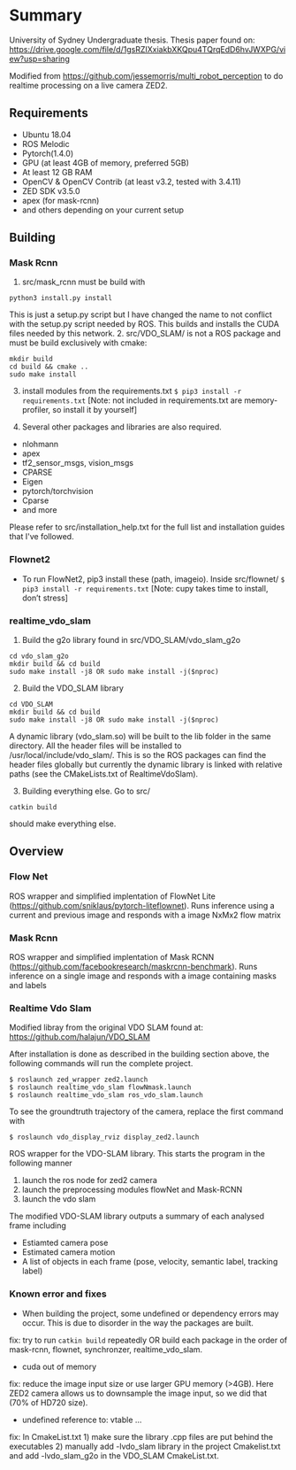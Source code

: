 # Summary
University of Sydney Undergraduate thesis.
Thesis paper found on: https://drive.google.com/file/d/1gsRZIXxiakbXKQpu4TQrqEdD6hvJWXPG/view?usp=sharing

Modified from https://github.com/jessemorris/multi_robot_perception to do realtime processing on a live camera ZED2.

## Requirements
- Ubuntu 18.04
- ROS Melodic
- Pytorch(1.4.0)
- GPU (at least 4GB of memory, preferred 5GB)
- At least 12 GB RAM
- OpenCV & OpenCV Contrib (at least v3.2, tested with 3.4.11)
- ZED SDK v3.5.0
- apex (for mask-rcnn)
- and others depending on your current setup


## Building
### Mask Rcnn
1. src/mask_rcnn must be build with 
```
python3 install.py install
``` 
This is just a setup.py script but I have changed the name to not conflict with the setup.py script needed by ROS. This builds and installs the CUDA files needed by this network.
2. src/VDO_SLAM/ is not a ROS package and must be build exclusively with cmake:
```
mkdir build
cd build && cmake ..
sudo make install
```
3. install modules from the requirements.txt
```$ pip3 install -r requirements.txt```
[Note: not included in requirements.txt are memory-profiler, so install it by yourself]

4. Several other packages and libraries are also required. 
- nlohmann
- apex
- tf2_sensor_msgs, vision_msgs
- CPARSE
- Eigen
- pytorch/torchvision
- Cparse
- and more

Please refer to src/installation_help.txt for the full list and installation guides that I've followed.

### Flownet2
- To run FlowNet2, pip3 install these (path, imageio). Inside src/flownet/
```$ pip3 install -r requirements.txt```
[Note: cupy takes time to install, don’t stress]

### realtime_vdo_slam
1. Build the g2o library found in  src/VDO_SLAM/vdo_slam_g2o
```
cd vdo_slam_g2o
mkdir build && cd build
sudo make install -j8 OR sudo make install -j($nproc) 
```
2. Build the VDO_SLAM library
```
cd VDO_SLAM
mkdir build && cd build
sudo make install -j8 OR sudo make install -j($nproc) 
```
A dynamic library (vdo_slam.so) will be built to the lib folder in the same directory. All the header files will be installed to /usr/local/include/vdo_slam/. This is so the ROS packages can find the header files globally but currently the dynamic library is linked with relative paths (see the CMakeLists.txt of RealtimeVdoSlam).

3. Building everything else. Go to src/
```
catkin build 
```
should make everything else.

## Overview

### Flow Net
ROS wrapper and simplified implentation of FlowNet Lite (https://github.com/sniklaus/pytorch-liteflownet). Runs inference using a current and previous image and responds with a image NxMx2 flow matrix

### Mask Rcnn 
ROS wrapper and simplified implentation of Mask RCNN (https://github.com/facebookresearch/maskrcnn-benchmark). Runs inference on a single image and responds with a image containing masks and labels

### Realtime Vdo Slam
Modified libray from the original VDO SLAM found at: https://github.com/halajun/VDO_SLAM

After installation is done as described in the building section above, the following commands will run the complete project.
```
$ roslaunch zed_wrapper zed2.launch
$ roslaunch realtime_vdo_slam flowNmask.launch
$ roslaunch realtime_vdo_slam ros_vdo_slam.launch
```
To see the groundtruth trajectory of the camera, replace the first command with
```
$ roslaunch vdo_display_rviz display_zed2.launch
```

ROS wrapper for the VDO-SLAM library. This starts the program in the following manner
1. launch the ros node for zed2 camera
2. launch the preprocessing modules flowNet and Mask-RCNN
3. launch the vdo slam

The modified VDO-SLAM library outputs a summary of each analysed frame including
- Estiamted camera pose
- Estimated camera motion
- A list of objects in each frame (pose, velocity, semantic label, tracking label)

### Known error and fixes
- When building the project, some undefined or dependency errors may occur. This is due to disorder in the way the packages are built.

fix: try to run `catkin build` repeatedly OR build each package in the order of mask-rcnn, flownet, synchronzer, realtime_vdo_slam.

- cuda out of memory 

fix: reduce the image input size or use larger GPU memory (>4GB). Here ZED2 camera allows us to downsample the image input, so we did that (70% of HD720 size). 

- undefined reference to: vtable ...

fix: In CmakeList.txt 1) make sure the library  .cpp files are put behind the executables 2) manually add -lvdo_slam library in the project Cmakelist.txt and add -lvdo_slam_g2o in the VDO_SLAM CmakeList.txt.

